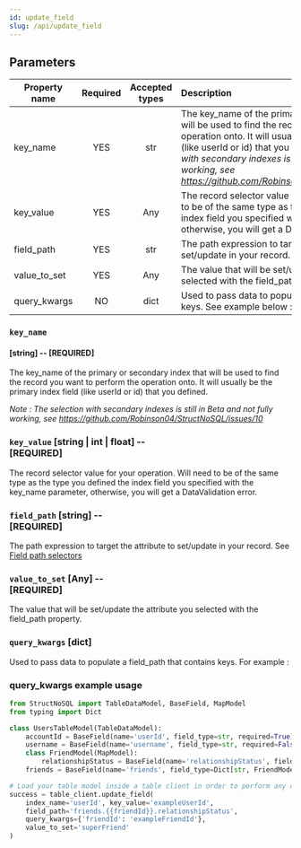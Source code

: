 ```yaml
---
id: update_field
slug: /api/update_field
---
```


## Parameters

| Property name | Required | Accepted types | Description |
| ------------- | :------: | :------------: | :---------- |
| key_name      | YES      | str  | The key\_name of the primary or secondary index that will be used to find the record you want to perform the operation onto. It will usually be the primary index field (like userId or id) that you defined. _Note : The selection with secondary indexes is still in Beta and not fully working, see https://github.com/Robinson04/StructNoSQL/issues/10_ |
| key_value     | YES      | Any  | The record selector value for your operation. Will need to be of the same type as the type you defined the index field you specified with the key_name parameter, otherwise, you will get a DataValidation error. |
| field_path    | YES      | str  | The path expression to target the attribute to set/update in your record. See [Field path selectors](../basics/field_path_selectors.md) |
| value_to_set  | YES      | Any  | The value that will be set/update the attribute you selected with the field_path property. |
| query_kwargs  | NO       | dict | Used to pass data to populate a field_path that contains keys. See example below  : |


### `key_name` 
#### [string] -- [REQUIRED]

The key_name of the primary or secondary index that will be used to find the record you want to 
perform the operation onto. It will usually be the primary index field (like userId or id) that you defined.

_Note : The selection with secondary indexes is still in Beta and not fully working, see https://github.com/Robinson04/StructNoSQL/issues/10_

### `key_value` [string | int | float] -- <br/>[REQUIRED]

The record selector value for your operation. Will need to be of the same type as the type you defined the 
index field you specified with the key_name parameter, otherwise, you will get a DataValidation error.

### `field_path` [string] -- <br/>[REQUIRED]

The path expression to target the attribute to set/update in your record. See [Field path selectors](../basics/field_path_selectors.md)

### `value_to_set` [Any] -- <br/>[REQUIRED]
The value that will be set/update the attribute you selected with the field_path property.

### `query_kwargs` [dict]
Used to pass data to populate a field_path that contains keys. For example :

### query_kwargs example usage
```python
from StructNoSQL import TableDataModel, BaseField, MapModel
from typing import Dict

class UsersTableModel(TableDataModel):
    accountId = BaseField(name='userId', field_type=str, required=True)
    username = BaseField(name='username', field_type=str, required=False)
    class FriendModel(MapModel):
        relationshipStatus = BaseField(name='relationshipStatus', field_type=str, required=False)
    friends = BaseField(name='friends', field_type=Dict[str, FriendModel], index_name='friendId', required=False)

# Load your table model inside a table client in order to perform any operation
success = table_client.update_field(
    index_name='userId', key_value='exampleUserId',
    field_path='friends.{{friendId}}.relationshipStatus',
    query_kwargs={'friendId': 'exampleFriendId'},
    value_to_set='superFriend'
)
```


